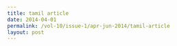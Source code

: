 ```yaml
---
title: tamil article
date: 2014-04-01
permalink: /vol-10/issue-1/apr-jun-2014/tamil-article
layout: post
---
```

